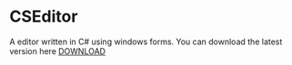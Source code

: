 # CSEditor
A editor written in C# using windows forms.
You can download the latest version here [DOWNLOAD](https://github.com/Bojidarist/CSEditor/releases)